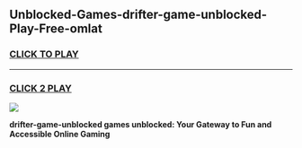 
## Unblocked-Games-drifter-game-unblocked-Play-Free-omlat
<h3>
<a href="https://premium76.site?title=drifter-game-unblocked&ref=21A">CLICK TO PLAY</a></h3>
<hr>

<h3>
<a href="https://premium76.site?title=drifter-game-unblocked&ref=21A">CLICK 2 PLAY</a>
  
</h3>

<a href="https://premium76.site?title=drifter-game-unblocked&ref=21A"><img src="https://clearcache.store/games.png"></a>


**drifter-game-unblocked games unblocked: Your Gateway to Fun and Accessible Online Gaming**
